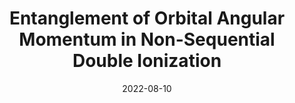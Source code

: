 ---
title: "Entanglement of Orbital Angular Momentum in Non-Sequential Double Ionization"
collection: publications
permalink: " /publication/2022-08-10-Entanglement of Orbital Angular Momentum in Non-Sequential Double Ionization"
date: 2022-08-10
venue: 'Nat. Commun.'
paperurl: 'https://doi.org/10.1038/s41467-022-32128-z '
citation: 'A. S. Maxwell, L. B. Madsen and M. Lewenstein, Nat. Commun. 13, 4706 (2022).'
---